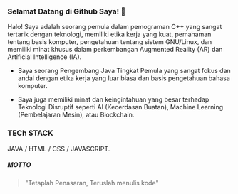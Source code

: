 ### Selamat Datang di Github Saya! 👋

Halo! Saya adalah seorang pemula dalam pemograman C++ yang sangat tertarik dengan teknologi, memiliki etika kerja yang kuat, pemahaman tentang basis komputer, pengetahuan tentang sistem GNU/Linux, dan memiliki minat khusus dalam perkembangan Augmented Reality (AR) dan Artificial Intelligence (IA).

- Saya seorang Pengembang Java Tingkat Pemula yang sangat fokus dan andal dengan etika kerja yang luar biasa dan basis pengetahuan bahasa komputer. 
 
- Saya juga memiliki minat dan keingintahuan yang besar terhadap Teknologi Disruptif seperti AI (Kecerdasan Buatan), Machine Learning (Pembelajaran Mesin), atau Blockchain.

### TECh STACK

JAVA / HTML / CSS / JAVASCRIPT.

##### MOTTO

> "Tetaplah Penasaran, Teruslah menulis kode"
